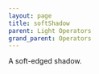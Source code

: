 ```yaml
---
layout: page
title: softShadow
parent: Light Operators
grand_parent: Operators
---
```


A soft-edged shadow.
